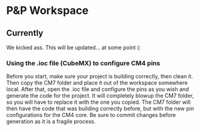 # P&P Workspace

## Currently

We kicked ass. This will be updated... at some point (:

### Using the .ioc file (CubeMX) to configure CM4 pins

Before you start, make sure your project is building correctly, then clean it. Then copy the CM7 folder and place it out of the workspace somewhere local. After that, open the .ioc file and configure the pins as you wish and generate the code for the project. It will completely blowup the CM7 folder, so you will have to replace it with the one you copied. The CM7 folder will then have the code that was building correctly before, but with the new pin configurations for the CM4 core. Be sure to commit changes before generation as it is a fragile process.
